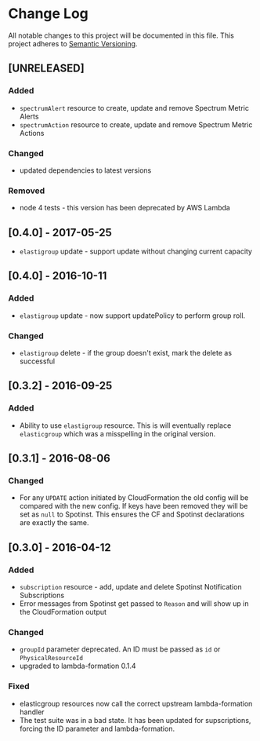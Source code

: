 # Change Log
All notable changes to this project will be documented in this file.
This project adheres to [Semantic Versioning](http://semver.org/).

## [UNRELEASED]
### Added
- `spectrumAlert` resource to create, update and remove Spectrum Metric
  Alerts
- `spectrumAction` resource to create, update and remove Spectrum Metric
  Actions

### Changed
- updated dependencies to latest versions

### Removed
- node 4 tests - this version has been deprecated by AWS Lambda

## [0.4.0] - 2017-05-25
- `elastigroup` update - support update without changing current capacity

## [0.4.0] - 2016-10-11
### Added
- `elastigroup` update - now support updatePolicy to perform group roll.

### Changed
- `elastigroup` delete - if the group doesn't exist, mark the delete as
   successful

## [0.3.2] - 2016-09-25
### Added
- Ability to use `elastigroup` resource. This is will eventually
  replace `elasticgroup` which was a misspelling in the original version.

## [0.3.1] - 2016-08-06
### Changed
- For any `UPDATE` action initiated by CloudFormation the old config
  will be compared with the new config.  If keys have been removed they
  will be set as `null` to Spotinst. This ensures the CF and Spotinst
  declarations are exactly the same.

## [0.3.0] - 2016-04-12
### Added
- `subscription` resource - add, update and delete Spotinst Notification
  Subscriptions
- Error messages from Spotinst get passed to `Reason` and will show up
  in the CloudFormation output

### Changed
- `groupId` parameter deprecated.  An ID must be passed as `id` or
  `PhysicalResourceId`
- upgraded to lambda-formation 0.1.4

### Fixed
- elasticgroup resources now call the correct upstream lambda-formation
  handler
- The test suite was in a bad state. It has been updated for
  supscriptions, forcing the ID parameter and lambda-formation.

